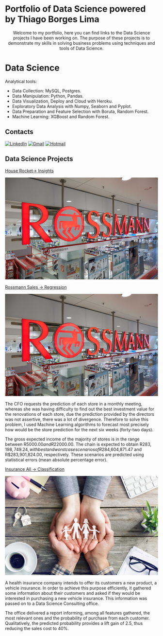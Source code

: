 # Portfolio of Data Science powered by Thiago Borges Lima

<p align=center>
Welcome to my portfolio, here you can find links to the Data Science projects I have been working on. The purpose of these projects is to demonstrate my skills in solving business problems using techniques and tools of Data Science.
</p>


# Data Science


Analytical tools:
- Data Collection: MySQL, Postgres.
- Data Manipulation: Python, Pandas.
- Data Visualization, Deploy and Cloud with Heroku.
- Exploratory Data Analysis with Numpy, Seaborn and Pyplot.
- Data Preparation and Feature Selection with Boruta, Random Forest.
- Machine Learning: XGBoost and Random Forest.

## Contacts



[<img alt="LinkedIn" src="https://img.shields.io/badge/LinkedIn-0077B5?style=for-the-badge&logo=linkedin&logoColor=white"/>](https://www.linkedin.com/in/thiago-borges-lima-a731115b)
[<img alt="Gmail" src = "https://img.shields.io/badge/Gmail-D14836?style=for-the-badge&logo=gmail&logoColor=white"/>](mailto:tborgeslima@gmail.com)
[<img alt="Hotmail" src = "https://img.shields.io/badge/Microsoft_Outlook-0078D4?style=for-the-badge&logo=microsoft-outlook&logoColor=white"/>](mailto:thiago.blima@hotmail.com)




## Data Science Projects

[House Rocket-> Insights](https://github.com/ThiagoBorgesLima/House_Rocket/blob/master/imgs/house1.jpg)

![Sales](https://github.com/ThiagoBorgesLima/Rossman-Store-Sales/blob/main/imgs/rossmann.jpeg)



[Rossmann Sales -> Regression](https://github.com/ThiagoBorgesLima/Rossman-Store-Sales)

![Sales](https://github.com/ThiagoBorgesLima/Rossman-Store-Sales/blob/main/imgs/rossmann.jpeg)

The CFO requests the prediction of each store in a monthly meeting, whereas she was having difficulty to find out the best investment value for the renovations of each store, due the prediction provided by the directors was not assertive, there was a lot of divergence. Therefore to solve this problem, I used Machine Learning algorithms to forecast most precisely how would be the store prediction for the next six weeks (forty-two days). 

The gross expected income of the majority of stores is in the range between R$5000.00 and R$22000.00. The chain is expected to obtain R$283,198,749.24, with best and worst case scenarios of R$284,604,871.47 and R$283,901,824.00, respectively. These scenarios are predicted using statistical errors (mean absolute percentage error).



[Insurance All -> Classification](https://github.com/djalmajr07/InsuranceAll)

![insurance](https://github.com/ThiagoBorgesLima/health_insurance/blob/master/imgs/health.jpeg)

A health insurance company intends to offer its customers a new product, a vehicle insurance. In order to achieve this purpose efficiently, it gathered some information about their customers and asked if they would be interested in purchasing a new vehicle insurance. This information was passed on to a Data Science Consulting office.

The office delivered a report informing, among all features gathered, the most relevant ones and the probability of purchase from each customer. Qualitatively, the predicted probability provides a lift gain of 2.5, thus reducing the sales cost to 40%.








<!--
**ThiagoBorgesLima/ThiagoBorgesLima** is a ✨ _special_ ✨ repository because its `README.md` (this file) appears on your GitHub profile.

Here are some ideas to get you started:

- 🔭 I’m currently working on ...
- 🌱 I’m currently learning ...
- 👯 I’m looking to collaborate on ...
- 🤔 I’m looking for help with ...
- 💬 Ask me about ...
- 📫 How to reach me: ...
- 😄 Pronouns: ...
- ⚡ Fun fact: ...
-->
